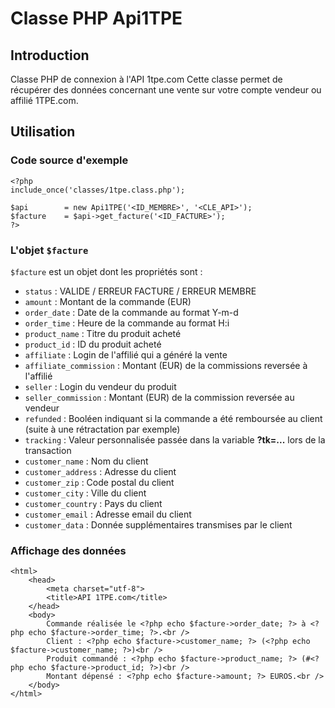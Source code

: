 # Classe PHP Api1TPE

## Introduction
Classe PHP de connexion à l'API 1tpe.com
Cette classe permet de récupérer des données concernant une vente sur votre compte vendeur ou affilié 1TPE.com.

## Utilisation

### Code source d'exemple

    <?php
    include_once('classes/1tpe.class.php');
    
    $api        = new Api1TPE('<ID_MEMBRE>', '<CLE_API>');
    $facture    = $api->get_facture('<ID_FACTURE>');
    ?>

### L'objet `$facture`

`$facture` est un objet dont les propriétés sont :

* `status` : VALIDE / ERREUR FACTURE / ERREUR MEMBRE
* `amount` : Montant de la commande (EUR)
* `order_date` : Date de la commande au format Y-m-d
* `order_time` : Heure de la commande au format H:i
* `product_name` : Titre du produit acheté
* `product_id` : ID du produit acheté
* `affiliate` : Login de l'affilié qui a généré la vente
* `affiliate_commission` : Montant (EUR) de la commissions reversée à l'affilié
* `seller` : Login du vendeur du produit
* `seller_commission` : Montant (EUR) de la commission reversée au vendeur
* `refunded` : Booléen indiquant si la commande a été remboursée au client (suite à une rétractation par exemple)
* `tracking` : Valeur personnalisée passée dans la variable **?tk=...** lors de la transaction
* `customer_name` : Nom du client
* `customer_address` : Adresse du client
* `customer_zip` : Code postal du client
* `customer_city` : Ville du client
* `customer_country` : Pays du client
* `customer_email` : Adresse email du client
* `customer_data` : Donnée supplémentaires transmises par le client

### Affichage des données

    <html>
        <head>
            <meta charset="utf-8">
            <title>API 1TPE.com</title>
        </head>
        <body>
            Commande réalisée le <?php echo $facture->order_date; ?> à <?php echo $facture->order_time; ?>.<br />
            Client : <?php echo $facture->customer_name; ?> (<?php echo $facture->customer_name; ?>)<br />
            Produit commandé : <?php echo $facture->product_name; ?> (#<?php echo $facture->product_id; ?>)<br />
            Montant dépensé : <?php echo $facture->amount; ?> EUROS.<br />
        </body>
    </html>
    
